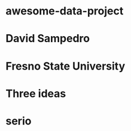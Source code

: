 # awesome-data-project
<h1> David Sampedro </h1>
<h1> Fresno State University </h1> 
<h1> Three ideas </h1> 
<h1> serio </h1>
    